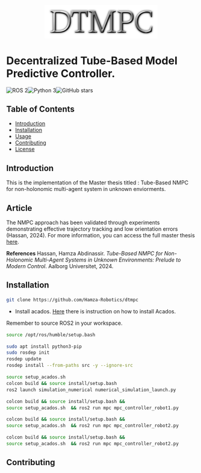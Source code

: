 <div align="center">
<img src="utils/LOGO.png" alt="Header Image" width="300"/>
</div>

# Decentralized Tube-Based Model Predictive Controller.

![ROS 2](https://img.shields.io/badge/ROS-2-blue.svg)![Python 3](https://img.shields.io/badge/python-3-blue.svg)![GitHub stars](https://img.shields.io/github/stars/hamza-robotics/dtmpc.svg?style=social)

## Table of Contents

- [Introduction](#introduction)
- [Installation](#installation)
- [Usage](#usage)
- [Contributing](#contributing)
- [License](#license)

## Introduction
This is the implementation of the Master thesis titled : Tube-Based NMPC for non-holonomic multi-agent system in unknown enviorments. 

## Article 
The NMPC approach has been validated through experiments demonstrating effective trajectory tracking and low orientation errors (Hassan, 2024). For more information, you can access the full master thesis [here](https://kbdk-aub.primo.exlibrisgroup.com/permalink/45KBDK_AUB/a7me0f/alma9921779513605762).

**References**
 Hassan, Hamza Abdinassir. *Tube-Based NMPC for Non-Holonomic Multi-Agent Systems in Unknown Environments: Prelude to Modern Control*. Aalborg Universitet, 2024.


## Installation
```bash
git clone https://github.com/Hamza-Robotics/dtmpc
```
- Install acados. [Here](src/mpc/README.md) there is instruction on how to install Acados.




Remember to source ROS2 in your workspace. 
```bash
source /opt/ros/humble/setup.bash
```

```bash
sudo apt install python3-pip
sudo rosdep init
rosdep update
rosdep install --from-paths src -y --ignore-src
```

```bash
source setup_acados.sh 
colcon build && source install/setup.bash
ros2 launch simulation_numerical numerical_simulation_launch.py 
```


```bash
colcon build && source install/setup.bash && 
source setup_acados.sh  && ros2 run mpc mpc_controller_robot1.py
```

```bash
colcon build && source install/setup.bash && 
source setup_acados.sh  && ros2 run mpc mpc_controller_robot2.py
```

```bash
colcon build && source install/setup.bash && 
source setup_acados.sh  && ros2 run mpc mpc_controller_robot2.py
```





## Contributing
 

